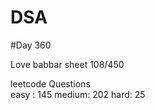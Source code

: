 # DSA

#Day 360

Love babbar sheet
    108/450
    
leetcode Questions   
easy : 145
medium: 202
hard: 25

 